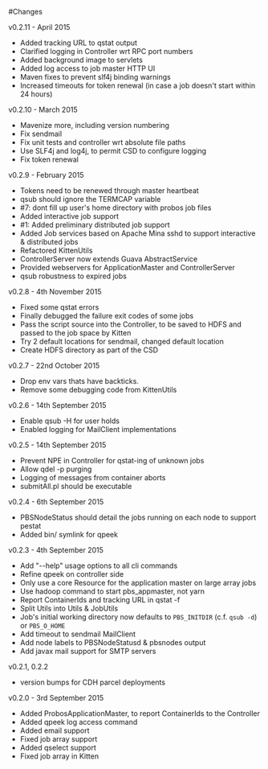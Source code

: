 #Changes

v0.2.11 - April 2015
 * Added tracking URL to qstat output
 * Clarified logging in Controller wrt RPC port numbers
 * Added background image to servlets
 * Added log access to job master HTTP UI
 * Maven fixes to prevent slf4j binding warnings
 * Increased timeouts for token renewal (in case a job doesn't start within 24 hours) 

v0.2.10 - March 2015
 * Mavenize more, including version numbering
 * Fix sendmail
 * Fix unit tests and controller wrt absolute file paths
 * Use SLF4j and log4j, to permit CSD to configure logging
 * Fix token renewal

v0.2.9 - February 2015
 * Tokens need to be renewed through master heartbeat
 * qsub should ignore the TERMCAP variable
 * #7: dont fill up user's home directory with probos job files
 * Added interactive job support
 * #1: Added preliminary distributed job support
 * Added Job services based on Apache Mina sshd to support interactive & distributed jobs
 * Refactored KittenUtils
 * ControllerServer now extends Guava AbstractService
 * Provided webservers for ApplicationMaster and ControllerServer
 * qsub robustness to expired jobs  

v0.2.8 - 4th November 2015
 * Fixed some qstat errors
 * Finally debugged the failure exit codes of some jobs
 * Pass the script source into the Controller, to be saved to HDFS and passed to the job space by Kitten
 * Try 2 default locations for sendmail, changed default location
 * Create HDFS directory as part of the CSD

v0.2.7 - 22nd October 2015
 * Drop env vars thats have backticks.
 * Remove some debugging code from KittenUtils
 

v0.2.6 - 14th September 2015

 * Enable qsub -H for user holds
 * Enabled logging for MailClient implementations 

v0.2.5 - 14th September 2015

 * Prevent NPE in Controller for qstat-ing of unknown jobs
 * Allow qdel -p purging
 * Logging of messages from container aborts
 * submitAll.pl should be executable

v0.2.4 - 6th September 2015

 * PBSNodeStatus should detail the jobs running on each node to support pestat
 * Added bin/ symlink for qpeek

v0.2.3 - 4th September 2015

 * Add "--help" usage options to all cli commands
 * Refine qpeek on controller side
 * Only use a core Resource for the application master on large array jobs
 * Use hadoop command to start pbs_appmaster, not yarn
 * Report ContainerIds and tracking URL in qstat -f
 * Split Utils into Utils & JobUtils
 * Job's initial working directory now defaults to `PBS_INITDIR` (c.f. `qsub -d`) or `PBS_O_HOME`
 * Add timeout to sendmail MailClient
 * Add node labels to PBSNodeStatusd & pbsnodes output
 * Add javax mail support for SMTP servers

v0.2.1, 0.2.2 

 * version bumps for CDH parcel deployments

v0.2.0 - 3rd September 2015

 * Added ProbosApplicationMaster, to report ContainerIds to the Controller
 * Added qpeek log access command
 * Added email support
 * Fixed job array support
 * Added qselect support
 * Fixed job array in Kitten

